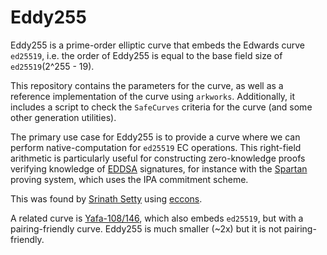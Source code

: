 # Eddy255

Eddy255 is a prime-order elliptic curve that embeds the Edwards curve `ed25519`, i.e. the order of Eddy255 is equal to the base field size of `ed25519`(2^255 - 19).

This repository contains the parameters for the curve, as well as a reference implementation of the curve using `arkworks`. Additionally, it includes a script to check the `SafeCurves` criteria for the curve (and some other generation utilities).

The primary use case for Eddy255 is to provide a curve where we can perform native-computation for `ed25519` EC operations. This right-field arithmetic is particularly useful for constructing zero-knowledge proofs verifying knowledge of [EDDSA](https://cryptobook.nakov.com/digital-signatures/eddsa-and-ed25519) signatures, for instance with the [Spartan](https://github.com/microsoft/Spartan) proving system, which uses the IPA commitment scheme.

This was found by [Srinath Setty](https://twitter.com/srinathtv) using [eccons](https://github.com/kwantam/eccons).

A related curve is [Yafa-108/146](https://eprint.iacr.org/2022/1145), which also embeds `ed25519`, but with a pairing-friendly curve. Eddy255 is much smaller (~2x) but it is not pairing-friendly.